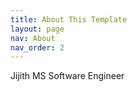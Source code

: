 ```yaml
---
title: About This Template
layout: page
nav: About
nav_order: 2
---
```


Jijith MS
Software Engineer